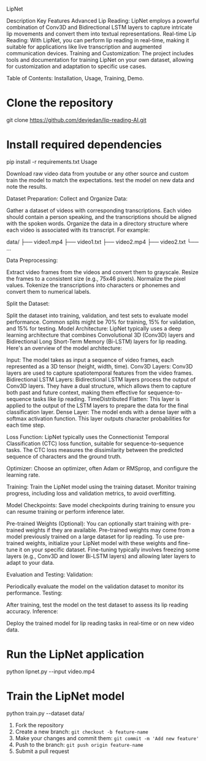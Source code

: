 LipNet

Description
Key Features
Advanced Lip Reading: LipNet employs a powerful combination of Conv3D and Bidirectional LSTM layers to capture intricate lip movements and convert them into textual representations.
Real-time Lip Reading: With LipNet, you can perform lip reading in real-time, making it suitable for applications like live transcription and augmented communication devices.
Training and Customization: The project includes tools and documentation for training LipNet on your own dataset, allowing for customization and adaptation to specific use cases.

Table of Contents:
Installation,
Usage,
Training,
Demo.


# Clone the repository
git clone https://github.com/devjedan/lip-reading-AI.git

# Install required dependencies
pip install -r requirements.txt
Usage

Download raw video data from youtube or any other source and custom train the model to match the expectations.
test the model on new data and note the results.

Dataset Preparation:
Collect and Organize Data:

Gather a dataset of videos with corresponding transcriptions. Each video should contain a person speaking, and the transcriptions should be aligned with the spoken words.
Organize the data in a directory structure where each video is associated with its transcript. For example:

data/
├── video1.mp4
├── video1.txt
├── video2.mp4
├── video2.txt
└── ...

Data Preprocessing:

Extract video frames from the videos and convert them to grayscale.
Resize the frames to a consistent size (e.g., 75x46 pixels).
Normalize the pixel values.
Tokenize the transcriptions into characters or phonemes and convert them to numerical labels.

Split the Dataset:

Split the dataset into training, validation, and test sets to evaluate model performance. Common splits might be 70% for training, 15% for validation, and 15% for testing.
Model Architecture:
LipNet typically uses a deep learning architecture that combines Convolutional 3D (Conv3D) layers and Bidirectional Long Short-Term Memory (Bi-LSTM) layers for lip reading. Here's an overview of the model architecture:

Input: The model takes as input a sequence of video frames, each represented as a 3D tensor (height, width, time).
Conv3D Layers: Conv3D layers are used to capture spatiotemporal features from the video frames.
Bidirectional LSTM Layers: Bidirectional LSTM layers process the output of Conv3D layers. They have a dual structure, which allows them to capture both past and future context, making them effective for sequence-to-sequence tasks like lip reading.
TimeDistributed Flatten: This layer is applied to the output of the LSTM layers to prepare the data for the final classification layer.
Dense Layer: The model ends with a dense layer with a softmax activation function. This layer outputs character probabilities for each time step.

Loss Function:
LipNet typically uses the Connectionist Temporal Classification (CTC) loss function, suitable for sequence-to-sequence tasks. The CTC loss measures the dissimilarity between the predicted sequence of characters and the ground truth.

Optimizer:
Choose an optimizer, often Adam or RMSprop, and configure the learning rate.

Training:
Train the LipNet model using the training dataset.
Monitor training progress, including loss and validation metrics, to avoid overfitting.

Model Checkpoints:
Save model checkpoints during training to ensure you can resume training or perform inference later.

Pre-trained Weights (Optional):
You can optionally start training with pre-trained weights if they are available. Pre-trained weights may come from a model previously trained on a large dataset for lip reading.
To use pre-trained weights, initialize your LipNet model with these weights and fine-tune it on your specific dataset.
Fine-tuning typically involves freezing some layers (e.g., Conv3D and lower Bi-LSTM layers) and allowing later layers to adapt to your data.

Evaluation and Testing:
Validation:

Periodically evaluate the model on the validation dataset to monitor its performance.
Testing:

After training, test the model on the test dataset to assess its lip reading accuracy.
Inference:

Deploy the trained model for lip reading tasks in real-time or on new video data.

# Run the LipNet application
python lipnet.py --input video.mp4




# Train the LipNet model
python train.py --dataset data/



1. Fork the repository
2. Create a new branch: `git checkout -b feature-name`
3. Make your changes and commit them: `git commit -m 'Add new feature'`
4. Push to the branch: `git push origin feature-name`
5. Submit a pull request
